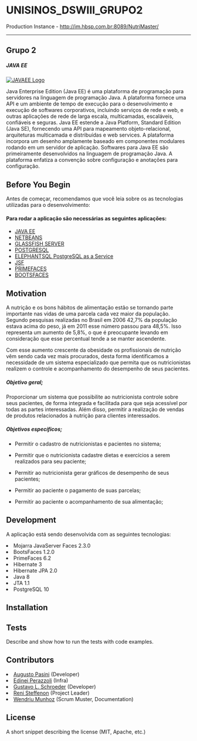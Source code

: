 # UNISINOS_DSWIII_GRUPO2
Production Instance - http://im.hbsp.com.br:8089/NutriMaster/

<hr/>

## Grupo 2
 
##### JAVA EE
[![JAVAEE Logo](http://matera.com/br/wp-content/uploads/2015/09/javaee-642x276.png)](https://javaee.github.io)

Java Enterprise Edition (Java EE) é uma plataforma de programação para servidores na linguagem de programação Java. A plataforma fornece uma API e um ambiente de tempo de execução para o desenvolvimento e execução de softwares corporativos, incluindo serviços de rede e web, e outras aplicações de rede de larga escala, multicamadas, escaláveis, confiáveis e seguras. Java EE estende a Java Platform, Standard Edition (Java SE), fornecendo uma API para mapeamento objeto-relacional, arquiteturas multicamada e distribuídas e web services. A plataforma incorpora um desenho amplamente baseado em componentes modulares rodando em um servidor de aplicação. Softwares para Java EE são primeiramente desenvolvidos na linguagem de programação Java. A plataforma enfatiza a convenção sobre configuração e anotações para configuração.

## Before You Begin

Antes de começar, recomendamos que você leia sobre os as tecnologias utilizadas para o desenvolvimento:
<h4>Para rodar a aplicação são necessárias as seguintes aplicações:</h4>
<ul>
  <li><a href = "http://www.oracle.com/technetwork/java/javaee/overview/index.html">JAVA EE</a></li>
  <li><a href="https://netbeans.org">NETBEANS</a></li>
  <li><a href = "https://javaee.github.io/glassfish/">GLASSFISH SERVER</a></li>
  <li><a href = "https://www.postgresql.org">POSTGRESQL</a></li>
  <li><a href = "https://www.elephantsql.com">ELEPHANTSQL PostgreSQL as a Service</a></li>
  <li><a href = "https://pt.wikipedia.org/wiki/JavaServer_Faces">JSF</a></li>
  <li><a href = "https://www.primefaces.org">PRIMEFACES</a></li>
  <li><a href = "https://www.bootsfaces.net">BOOTSFACES</a></li>
</ul>

## Motivation

A nutrição e os bons hábitos de alimentação estão se tornando parte importante nas vidas de uma parcela cada vez maior da população. Segundo pesquisas realizadas no Brasil em 2006 42,7% da população estava acima do peso, já em 2011 esse número passou para 48,5%. Isso representa um aumento de 5,8%, o que é preocupante levando em consideração que esse percentual tende a se manter ascendente.

Com esse aumento crescente da obesidade os profissionais de nutrição vêm sendo cada vez mais procurados, desta forma identificamos a necessidade de um sistema especializado que permita que os nutricionistas realizem o controle e acompanhamento do desempenho de seus pacientes.


##### Objetivo geral;

Proporcionar um sistema que possibilite ao nutricionista controle sobre seus pacientes, de forma integrada e facilitada para que seja acessível por todas as partes interessadas. Além disso, permitir a realização de vendas de produtos relacionados à nutrição para clientes interessados.

##### Objetivos específicos;

* Permitir o cadastro de nutricionistas e pacientes no sistema;

* Permitir que o nutricionista cadastre dietas e exercícios a serem realizados para seu paciente;

* Permitir ao nutricionista gerar gráficos de desempenho de seus pacientes;

* Permitir ao paciente o pagamento de suas parcelas;

* Permitir ao paciente o acompanhamento de sua alimentação;

## Development

A aplicação está sendo desenvolvida com as seguintes tecnologias:
 <li>Mojarra JavaServer Faces 2.3.0 </li>
 <li>BootsFaces 1.2.0</li>
 <li>PrimeFaces 6.2</li>
 <li>Hibernate 3</li>
 <li>Hibernate JPA 2.0</li>
 <li>Java 8</li>
 <li>JTA 1.1</li>
 <li>PostgreSQL 10</li>

## Installation

## Tests

Describe and show how to run the tests with code examples.

## Contributors

<li><a href = "https://github.com/tutopasini"> Augusto Pasini</a> (Developer)</li>
<li><a href = "https://github.com/EdineiPerazzoli">Edinei Perazzoli</a> (Infra) </li>
<li><a href = "https://github.com/GustavoSchroder">Gustavo L. Schroeder</a> (Developer)</li>
<li><a href = "">Reni Steffenon</a> (Project Leader) </li>
<li><a href = "https://github.com/Wendriu">Wendriu Munhoz</a> (Scrum Muster, Documentation)</li>
  
## License

A short snippet describing the license (MIT, Apache, etc.)
